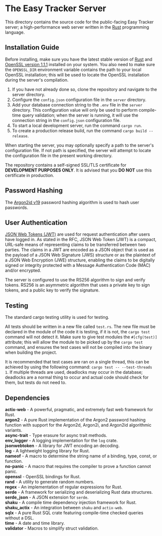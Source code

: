 # The Easy Tracker Server

This directory contains the source code for the public-facing Easy Tracker server; a high-performance web server written in the [Rust](https://www.rust-lang.org/) programming language.

## Installation Guide

Before installing, make sure you have the latest stable version of [Rust](https://www.rust-lang.org/) and [OpenSSL version 1.1.1](https://www.openssl.org/news/openssl-1.1.1-notes.html) installed on your system. You also need to make sure the `OPENSSL_DIR` environment variable contains the path to your local OpenSSL installation; this will be used to locate the OpenSSL installation during the server's compilation.

1. If you have not already done so, clone the repository and navigate to the server directory.
2. Configure the `config.json` configuration file in the `server` directory.
3. Add your database connection string to the `.env` file in the `server` directory. This configuration value will only be used to perform compile-time query validation; when the server is running, it will use the connection string in the `config.json` configuration file.
4. To start a local development server, run the command `cargo run`.
5. To create a production release build, run the command `cargo build --release`.

When starting the server, you may optionally specify a path to the server's configuration file. If not path is specified, the server will attempt to locate the configuration file in the present working directory.

The repository contains a self-signed SSL/TLS certificate for **DEVELOPMENT PURPOSES ONLY**. It is advised that you **DO NOT** use this certificate in production.

## Password Hashing

The [Argon2id v19](https://en.wikipedia.org/wiki/Argon2) password hashing algorithm is used to hash user passwords.

## User Authentication

[JSON Web Tokens (JWT)](https://www.rfc-editor.org/rfc/rfc7519) are used for request authentication after users have logged in. As stated in the RFC, JSON Web Token (JWT) is a compact, URL-safe means of representing claims to be transferred between two parties. The claims in a JWT are encoded as a JSON object that is used as the payload of a JSON Web Signature (JWS) structure or as the plaintext of a JSON Web Encryption (JWE) structure, enabling the claims to be digitally signed or integrity protected with a Message Authentication Code (MAC) and/or encrypted.

The server is configured to use the RS256 algorithm to sign and verify tokens. RS256 is an asymmetric algorithm that uses a private key to sign tokens, and a public key to verify the signature.

## Testing

The standard cargo testing utility is used for testing.

All tests should be written in a new file called `test.rs`. The new file must be declared in the module of the code it is testing, if it is not, the `cargo test` command will not detect it. Make sure to give test modules the `#[cfg(test)]` attribute; this will allow the module to be picked up by the `cargo test` command, and ensures the test cases will not be compiled into the binary when building the project.

It is recommended that test cases are ran on a single thread, this can be achieved by using the following command: `cargo test -- --test-threads 1`. If multiple threads are used, deadlocks may occur in the database; deadlocks are a normal thing to occur and actual code should check for them, but tests do not need to.

## Dependencies

**actix-web** - A powerful, pragmatic, and extremely fast web framework for Rust.
<br />
**argon2** - A pure Rust implementation of the Argon2 password hashing function with support for the Argon2d, Argon2i, and Argon2id algorithmic variants.
<br />
**async-trait** - Type erasure for async trait methods.
<br />
**env_logger** - A logging implementation for the `log` crate.
<br />
**jsonwebtoken** - A library for JWT encoding an decoding.
<br />
**log** - A lightweight logging library for Rust.
<br />
**nameof** - A macro to determine the string name of a binding, type, const, or function.
<br />
**no-panic** - A macro that requires the compiler to prove a function cannot panic.
<br />
**openssl** - OpenSSL bindings for Rust.
<br />
**rand** - A utility to generate random numbers.
<br />
**regex** - An implementation of regular expressions for Rust.
<br />
**serde** - A framework for serializing and deserializing Rust data structures.
<br />
**serde_json** - A JSON extension for `serde`.
<br />
**shaku** - A compile time dependency injection framework for Rust.
<br />
**shaku_actix** - An integration between `shaku` and `actix-web`.
<br />
**sqlx** - A pure Rust SQL crate featuring compile-time checked queries without a DSL.
<br />
**time** - A date and time library.
<br />
**validator** - Macros to simplify struct validation.
